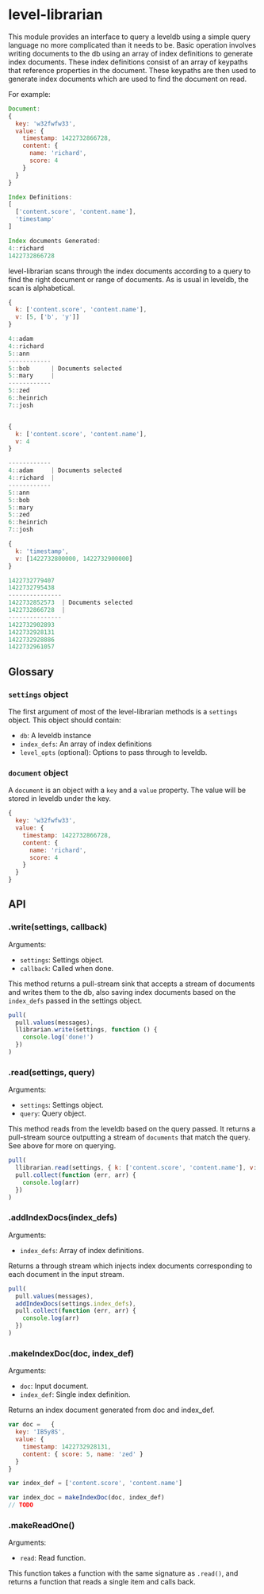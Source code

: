 # level-librarian

This module provides an interface to query a leveldb using a simple query language no more complicated than it needs to be. Basic operation involves writing documents to the db using an array of index definitions to generate index documents. These index definitions consist of an array of keypaths that reference properties in the document. These keypaths are then used to generate index documents which are used to find the document on read.

For example:

```js
Document:
{
  key: 'w32fwfw33',
  value: {
    timestamp: 1422732866728,
    content: {
      name: 'richard',
      score: 4
    }
  }
}

Index Definitions:
[
  ['content.score', 'content.name'],
  'timestamp'
]

Index documents Generated:
4::richard
1422732866728

```
level-librarian scans through the index documents according to a query to find the right document or range of documents. As is usual in leveldb, the scan is alphabetical.

```js
{
  k: ['content.score', 'content.name'],
  v: [5, ['b', 'y']]
}

4::adam
4::richard
5::ann
------------
5::bob      | Documents selected
5::mary     |
------------
5::zed
6::heinrich
7::josh


{
  k: ['content.score', 'content.name'],
  v: 4
}

------------
4::adam     | Documents selected
4::richard  |
------------
5::ann
5::bob
5::mary
5::zed
6::heinrich
7::josh

{
  k: 'timestamp',
  v: [1422732800000, 1422732900000]
}

1422732779407
1422732795438
---------------
1422732852573  | Documents selected
1422732866728  |
---------------
1422732902893
1422732928131
1422732928886
1422732961057
```

## Glossary

### `settings` object

The first argument of most of the level-librarian methods is a `settings` object. This object should contain:

- `db`: A leveldb instance
- `index_defs`: An array of index definitions
- `level_opts` (optional): Options to pass through to leveldb.

### `document` object

A `document` is an object with a `key` and a `value` property. The value will be stored in leveldb under the key.

```js
{
  key: 'w32fwfw33',
  value: {
    timestamp: 1422732866728,
    content: {
      name: 'richard',
      score: 4
    }
  }
}
```

## API

### .write(settings, callback)

Arguments:

- `settings`: Settings object.
- `callback`: Called when done.

This method returns a pull-stream sink that accepts a stream of documents and writes them to the db, also saving index documents based on the `index_defs` passed in the settings object.

```js
pull(
  pull.values(messages),
  llibrarian.write(settings, function () {
    console.log('done!')
  })
)
```

### .read(settings, query)

Arguments:

- `settings`: Settings object.
- `query`: Query object.

This method reads from the leveldb based on the query passed. It returns a pull-stream source outputting a stream of `documents` that match the query. See above for more on querying.

```js
pull(
  llibrarian.read(settings, { k: ['content.score', 'content.name'], v: [5, ['b', 'y']] }),
  pull.collect(function (err, arr) {
    console.log(arr)
  })
)
```

### .addIndexDocs(index_defs)

Arguments:

- `index_defs`: Array of index definitions.

Returns a through stream which injects index documents corresponding to each document in the input stream.

```js
pull(
  pull.values(messages),
  addIndexDocs(settings.index_defs),
  pull.collect(function (err, arr) {
    console.log(arr)
  })
)
```

### .makeIndexDoc(doc, index_def)

Arguments:

- `doc`: Input document.
- `index_def`: Single index definition.

Returns an index document generated from doc and index_def.

```js
var doc =   {
  key: 'IB5y8S',
  value: {
    timestamp: 1422732928131,
    content: { score: 5, name: 'zed' }
  }
}

var index_def = ['content.score', 'content.name']

var index_doc = makeIndexDoc(doc, index_def)
// TODO
```

### .makeReadOne()

Arguments:

- `read`: Read function.

This function takes a function with the same signature as `.read()`, and returns a function that reads a single item and calls back.

```js

```
